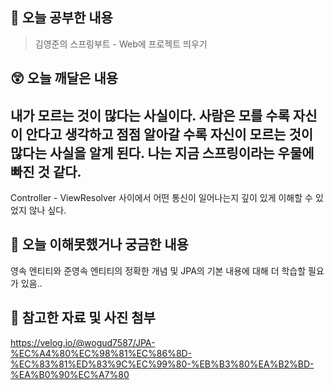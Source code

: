 ## 📝 오늘 공부한 내용
> 김영준의 스프링부트 - Web에 프로젝트 띄우기

## 😲 오늘 깨달은 내용
내가 모르는 것이 많다는 사실이다.
사람은 모를 수록 자신이 안다고 생각하고
점점 알아갈 수록 자신이 모르는 것이 많다는 사실을 알게 된다.
나는 지금 스프링이라는 우물에 빠진 것 같다.
--
Controller - ViewResolver 사이에서 어떤 통신이 일어나는지 깊이 있게 이해할 수 있었지 않나 싶다.

## 🥲 오늘 이해못했거나 궁금한 내용
영속 엔티티와 준영속 엔티티의 정확한 개념 및 JPA의 기본 내용에 대해 더 학습할 필요가 있음..

## 📁 참고한 자료 및 사진 첨부
https://velog.io/@wogud7587/JPA-%EC%A4%80%EC%98%81%EC%86%8D-%EC%83%81%ED%83%9C%EC%99%80-%EB%B3%80%EA%B2%BD-%EA%B0%90%EC%A7%80
